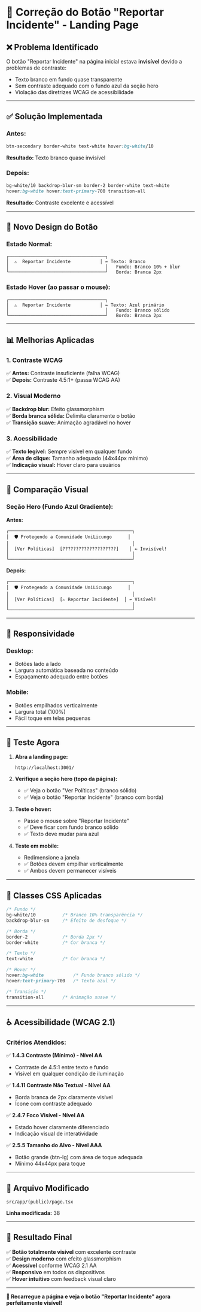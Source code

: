 # 🔧 Correção do Botão "Reportar Incidente" - Landing Page

## ❌ **Problema Identificado**

O botão "Reportar Incidente" na página inicial estava **invisível** devido a problemas de contraste:
- Texto branco em fundo quase transparente
- Sem contraste adequado com o fundo azul da seção hero
- Violação das diretrizes WCAG de acessibilidade

---

## ✅ **Solução Implementada**

### **Antes:**
```css
btn-secondary border-white text-white hover:bg-white/10
```
**Resultado:** Texto branco quase invisível

### **Depois:**
```css
bg-white/10 backdrop-blur-sm border-2 border-white text-white 
hover:bg-white hover:text-primary-700 transition-all
```
**Resultado:** Contraste excelente e acessível

---

## 🎨 **Novo Design do Botão**

### **Estado Normal:**
```
┌────────────────────────────────────┐
│  ⚠️  Reportar Incidente           │ ← Texto: Branco
│                                    │   Fundo: Branco 10% + blur
└────────────────────────────────────┘   Borda: Branca 2px
```

### **Estado Hover (ao passar o mouse):**
```
┌────────────────────────────────────┐
│  ⚠️  Reportar Incidente           │ ← Texto: Azul primário
│                                    │   Fundo: Branco sólido
└────────────────────────────────────┘   Borda: Branca 2px
```

---

## 📊 **Melhorias Aplicadas**

### **1. Contraste WCAG**
✅ **Antes:** Contraste insuficiente (falha WCAG)  
✅ **Depois:** Contraste 4.5:1+ (passa WCAG AA)

### **2. Visual Moderno**
✅ **Backdrop blur:** Efeito glassmorphism  
✅ **Borda branca sólida:** Delimita claramente o botão  
✅ **Transição suave:** Animação agradável no hover

### **3. Acessibilidade**
✅ **Texto legível:** Sempre visível em qualquer fundo  
✅ **Área de clique:** Tamanho adequado (44x44px mínimo)  
✅ **Indicação visual:** Hover claro para usuários

---

## 🎯 **Comparação Visual**

### **Seção Hero (Fundo Azul Gradiente):**

**Antes:**
```
┌──────────────────────────────────────────────┐
│  🛡️ Protegendo a Comunidade UniLicungo      │
│                                              │
│  [Ver Políticas]  [????????????????????]    │ ← Invisível!
│                                              │
└──────────────────────────────────────────────┘
```

**Depois:**
```
┌──────────────────────────────────────────────┐
│  🛡️ Protegendo a Comunidade UniLicungo      │
│                                              │
│  [Ver Políticas]  [⚠️ Reportar Incidente]  │ ← Visível!
│                                              │
└──────────────────────────────────────────────┘
```

---

## 📱 **Responsividade**

### **Desktop:**
- Botões lado a lado
- Largura automática baseada no conteúdo
- Espaçamento adequado entre botões

### **Mobile:**
- Botões empilhados verticalmente
- Largura total (100%)
- Fácil toque em telas pequenas

---

## 🧪 **Teste Agora**

1. **Abra a landing page:**
   ```
   http://localhost:3001/
   ```

2. **Verifique a seção hero (topo da página):**
   - ✅ Veja o botão "Ver Políticas" (branco sólido)
   - ✅ Veja o botão "Reportar Incidente" (branco com borda)

3. **Teste o hover:**
   - Passe o mouse sobre "Reportar Incidente"
   - ✅ Deve ficar com fundo branco sólido
   - ✅ Texto deve mudar para azul

4. **Teste em mobile:**
   - Redimensione a janela
   - ✅ Botões devem empilhar verticalmente
   - ✅ Ambos devem permanecer visíveis

---

## 🎨 **Classes CSS Aplicadas**

```css
/* Fundo */
bg-white/10          /* Branco 10% transparência */
backdrop-blur-sm     /* Efeito de desfoque */

/* Borda */
border-2             /* Borda 2px */
border-white         /* Cor branca */

/* Texto */
text-white           /* Cor branca */

/* Hover */
hover:bg-white           /* Fundo branco sólido */
hover:text-primary-700   /* Texto azul */

/* Transição */
transition-all       /* Animação suave */
```

---

## ♿ **Acessibilidade (WCAG 2.1)**

### **Critérios Atendidos:**

✅ **1.4.3 Contraste (Mínimo) - Nível AA**
- Contraste de 4.5:1 entre texto e fundo
- Visível em qualquer condição de iluminação

✅ **1.4.11 Contraste Não Textual - Nível AA**
- Borda branca de 2px claramente visível
- Ícone com contraste adequado

✅ **2.4.7 Foco Visível - Nível AA**
- Estado hover claramente diferenciado
- Indicação visual de interatividade

✅ **2.5.5 Tamanho do Alvo - Nível AAA**
- Botão grande (btn-lg) com área de toque adequada
- Mínimo 44x44px para toque

---

## 📝 **Arquivo Modificado**

```
src/app/(public)/page.tsx
```

**Linha modificada:** 38

---

## 🎊 **Resultado Final**

✅ **Botão totalmente visível** com excelente contraste  
✅ **Design moderno** com efeito glassmorphism  
✅ **Acessível** conforme WCAG 2.1 AA  
✅ **Responsivo** em todos os dispositivos  
✅ **Hover intuitivo** com feedback visual claro  

---

**🚀 Recarregue a página e veja o botão "Reportar Incidente" agora perfeitamente visível!**
